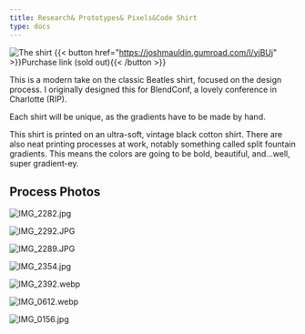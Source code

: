```yaml
---
title: Research& Prototypes& Pixels&Code Shirt
type: docs
---
```


![The shirt](/img/Untitled-2.webp)
{{< button href="https://joshmauldin.gumroad.com/l/yjBUj" >}}Purchase link (sold out){{< /button >}}

This is a modern take on the classic Beatles shirt, focused on the design process. I originally designed this for BlendConf, a lovely conference in Charlotte (RIP).

Each shirt will be unique, as the gradients have to be made by hand.

This shirt is printed on an ultra-soft, vintage black cotton shirt. There are also neat printing processes at work, notably something called split fountain gradients. This means the colors are going to be bold, beautiful, and…well, super gradient-ey.

## Process Photos

![IMG_2282.jpg](/img/IMG_2282.jpg)

![IMG_2292.JPG](/img/IMG_2292.jpg)

![IMG_2289.JPG](/img/IMG_2289.jpg)

![IMG_2354.jpg](/img/IMG_2354.jpg)

![IMG_2392.webp](/img/IMG_2392.webp)

![IMG_0612.webp](/img/IMG_0612.webp)

![IMG_0156.jpg](/img/IMG_0156.jpg)